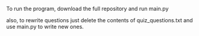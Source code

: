 To run the program, download the full repository and run main.py

also, to rewrite questions just delete the contents of quiz_questions.txt and use main.py to write new ones.
